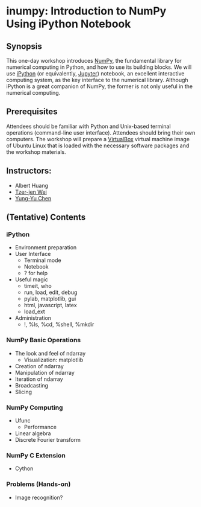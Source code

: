 # inumpy: Introduction to NumPy Using iPython Notebook

## Synopsis

This one-day workshop introduces [NumPy](http://www.numpy.org/), the
fundamental library for numerical computing in Python, and how to use its
building blocks.  We will use [iPython](http://ipython.org/) (or equivalently,
[Jupyter](https://jupyter.org/)) notebook, an excellent interactive computing
system, as the key interface to the numerical library.  Although iPython is a
great companion of NumPy, the former is not only useful in the numerical
computing.

## Prerequisites

Attendees should be familiar with Python and Unix-based terminal operations
(command-line user interface).  Attendees should bring their own computers.
The workshop will prepare a [VirtualBox](https://www.virtualbox.org/) virtual
machine image of Ubuntu Linux that is loaded with the necessary software
packages and the workshop materials.

## Instructors:

- Albert Huang
- [Tzer-jen Wei](mailto:tzerjen@gmail.com)
- [Yung-Yu Chen](mailto:yyc@solvcon.net)

## (Tentative) Contents

### iPython

- Environment preparation
- User Interface
  - Terminal mode
  - Notebook
  - ? for help
- Useful magic
  - timeit, who
  - run, load, edit, debug
  - pylab, matplotlib, gui
  - html, javascript, latex
  - load_ext
- Administration
  - !, %ls, %cd, %shell, %mkdir

### NumPy Basic Operations

- The look and feel of ndarray
  - Visualization: matplotlib
- Creation of ndarray
- Manipulation of ndarray
- Iteration of ndarray
- Broadcasting
- Slicing

### NumPy Computing

- Ufunc
  - Performance
- Linear algebra
- Discrete Fourier transform

### NumPy C Extension

- Cython

### Problems (Hands-on)

- Image recognition?
